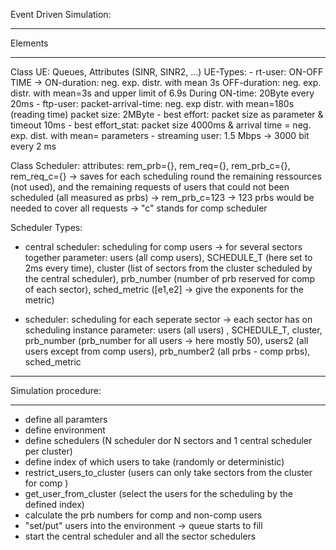 Event Driven Simulation:

---------------------------------------------------  
Elements 

---------------------------------------------------  

Class UE: 
Queues, Attributes (SINR, SINR2, ...)
    UE-Types:
    - rt-user: ON-OFF TIME -> ON-duration: neg. exp. distr. with mean 3s OFF-duration: neg. exp. distr. with mean=3s and upper limit of 6.9s
                During ON-time: 20Byte every 20ms
    - ftp-user: packet-arrival-time: neg. exp distr. with mean=180s (reading time) packet size: 2MByte
    - best effort: packet size as parameter & timeout 10ms
    - best effort_stat: packet size 4000ms & arrival time = neg. exp. dist. with mean= parameters
    - streaming user: 1.5 Mbps -> 3000 bit every 2 ms

Class Scheduler:
attributes: rem_prb={}, rem_req={}, rem_prb_c={}, rem_req_c={} 
-> saves for each scheduling round the remaining ressources (not used), and the remaining requests of users that could not been scheduled (all measured as prbs) -> rem_prb_c=123 -> 123 prbs would be needed to cover all requests
-> "c" stands for comp scheduler 

   Scheduler Types: 
   - central scheduler: scheduling for comp users -> for several sectors together
   parameter: users (all comp users), SCHEDULE_T (here set to 2ms every time), cluster (list of sectors from the cluster scheduled by the  central scheduler), prb_number (number of prb reserved for comp of each sector), sched_metric ([e1,e2] -> give the exponents for the metric)
   
   - scheduler: scheduling for each seperate sector -> each sector has on scheduling instance
   parameter: users (all users) , SCHEDULE_T, cluster, prb_number (prb_number for all users -> here mostly 50), users2 (all users except from comp users), prb_number2 (all prbs - comp prbs), sched_metric 
   
  
---------------------------------------------------  
Simulation procedure:

---------------------------------------------------

- define all paramters
- define environment
- define schedulers (N scheduler dor N sectors and 1 central scheduler per cluster)
- define index of which users to take (randomly or deterministic)
- restrict_users_to_cluster (users can only take sectors from the cluster for comp ) 
- get_user_from_cluster (select the users for the scheduling by the defined index)
- calculate the prb numbers for comp and non-comp users
- "set/put" users into the environment -> queue starts to fill 
- start the central scheduler and all the sector schedulers


    


